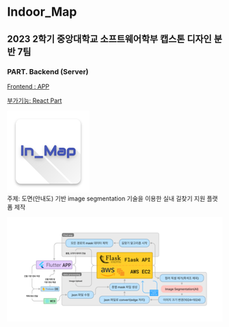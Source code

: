 # Indoor_Map

## 2023 2학기 중앙대학교 소프트웨어학부 캡스톤 디자인 분반 7팀

### PART. Backend (Server)

[Frontend : APP](https://github.com/PROMLEE/Indoor_map_flutter)  
<!-- [Backend : Algoritm + Server Part](https://github.com/PROMLEE/Indoor_map_algorithm)   -->
[부가기능: React Part](https://github.com/PROMLEE/Indoor_map_react)  

![Icon](src\ic_launcher.png)  
주제: 도면(안내도) 기반 image segmentation 기술을 이용한 실내 길찾기 지원 플랫폼 제작

![Flowchart](src\Flowchart_backend.png)
